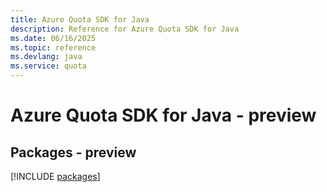 ```yaml
---
title: Azure Quota SDK for Java
description: Reference for Azure Quota SDK for Java
ms.date: 06/16/2025
ms.topic: reference
ms.devlang: java
ms.service: quota
---
```

# Azure Quota SDK for Java - preview
## Packages - preview
[!INCLUDE [packages](quota-index.md)]